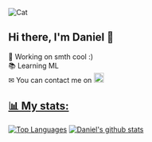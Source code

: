 ![Cat](https://i.imgur.com/oWsVNYD.gif)
## Hi there, I'm Daniel 👋
👀 Working on smth cool :)  
📚 Learning ML  
✉ You can contact me on <a  href="https://t.me/dan0nchik"/><img src="https://upload.wikimedia.org/wikipedia/commons/thumb/8/82/Telegram_logo.svg/1024px-Telegram_logo.svg.png" alt="Telegram logo with link" width="20"/>



## 📊 My stats:
[![Top Languages](https://github-readme-stats.vercel.app/api/top-langs/?username=dan0nchik)](https://github.com/anuraghazra/github-readme-stats)
[![Daniel's github stats](https://github-readme-stats.vercel.app/api?username=dan0nchik&count_private=true)](https://github.com/anuraghazra/github-readme-stats)
